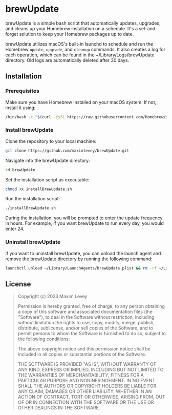 # brewUpdate

brewUpdate is a simple bash script that automatically updates, upgrades, and cleans up your Homebrew installation on a schedule. It's a set-and-forget solution to keep your Homebrew packages up to date.

brewUpdate utilizes macOS's built-in launchd to schedule and run the Homebrew `update`, `upgrade`, and `cleanup` commands. It also creates a log for each operation, which can be found in the ~/Library/Logs/brewUpdate directory. Old logs are automatically deleted after 30 days.

## Installation

### Prerequisites
Make sure you have Homebrew installed on your macOS system. If not, install it using:
```bash
/bin/bash -c "$(curl -fsSL https://raw.githubusercontent.com/Homebrew/install/master/install.sh)"
```

### Install brewUpdate
Clone the repository to your local machine:
```bash
git clone https://github.com/maximlevey/brewUpdate.git
```

Navigate into the brewUpdate directory:
```bash
cd brewUpdate
```

Set the installation script as executable:
```bash
chmod +x installBrewUpdate.sh
```

Run the installation script:
```bash
./installBrewUpdate.sh
```

During the installation, you will be prompted to enter the update frequency in hours. For example, if you want brewUpdate to run every day, you would enter 24.

### Uninstall brewUpdate
If you want to uninstall brewUpdate, you can unload the launch agent and remove the brewUpdate directory by running the following command:
```bash
launchctl unload ~/Library/LaunchAgents/brewUpdate.plist && rm -rf ~/Library/brewUpdate
```

## License

> Copyright (c) 2023 Maxim Levey
>
>Permission is hereby granted, free of charge, to any person obtaining a copy
>of this software and associated documentation files (the "Software"), to deal
>in the Software without restriction, including without limitation the rights
>to use, copy, modify, merge, publish, distribute, sublicense, and/or sell
>copies of the Software, and to permit persons to whom the Software is
>furnished to do so, subject to the following conditions:
>
>The above copyright notice and this permission notice shall be included in all
>copies or substantial portions of the Software.
>
>THE SOFTWARE IS PROVIDED "AS IS", WITHOUT WARRANTY OF ANY KIND, EXPRESS OR
>IMPLIED, INCLUDING BUT NOT LIMITED TO THE WARRANTIES OF MERCHANTABILITY,
>FITNESS FOR A PARTICULAR PURPOSE AND NONINFRINGEMENT. IN NO EVENT SHALL THE
>AUTHORS OR COPYRIGHT HOLDERS BE LIABLE FOR ANY CLAIM, DAMAGES OR OTHER
>LIABILITY, WHETHER IN AN ACTION OF CONTRACT, TORT OR OTHERWISE, ARISING FROM,
>OUT OF OR IN CONNECTION WITH THE SOFTWARE OR THE USE OR OTHER DEALINGS IN THE
>SOFTWARE.
